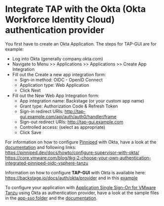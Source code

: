 # Integrate TAP with the Okta (Okta Workforce Identity Cloud) authentication provider

You first have to create an Okta Application. The steps for TAP-GUI are for example:​
- Log into Okta (generally company.okta.com)
- Navigate to Menu >> Applications >> Applications >> Create App Integration
- Fill out the Create a new app integration form:
  - Sign-in method: OIDC - OpenID Connect
  - Application type: Web Application
  - Click Next
- Fill out the New Web App Integration form:
  - App integration name: Backstage (or your custom app name)
  - Grant type: Authorization Code & Refresh Token
  - Sign-in redirect URIs: http://tap-gui.example.com/api/auth/auth0/handler/frame
  - Sign-out redirect URIs: http://tap-gui.example.com
  - Controlled access: (select as appropriate)
  - Click Save

For information on how to configure [Pinniped](https://pinniped.dev) with Okta, have a look at the [documentation](https://pinniped.dev/docs/) and following links:
https://pinniped.dev/docs/howto/configure-supervisor-with-okta/
https://core.vmware.com/blog/tkg-2-choose-your-own-authentication-integrated-pinniped-oidc-vsphere-tanzu

Information on how to configure **TAP-GUI** with Okta is available here: https://backstage.io/docs/auth/okta/provider and in this [example](tap-values.example.yaml)

To configure your application with [Application Single Sign-On for VMware Tanzu](https://docs.vmware.com/en/VMware-Tanzu-Application-Platform/1.2/tap/GUID-app-sso-about.html) using Okta as authentication provider, have a look at the sample files in the [app-sso folder](app-sso) and the [documentation](https://docs.vmware.com/en/Application-Single-Sign-On-for-VMware-Tanzu/1.0/appsso/GUID-service-operators-identity-providers.html#openid-connect-providers).


